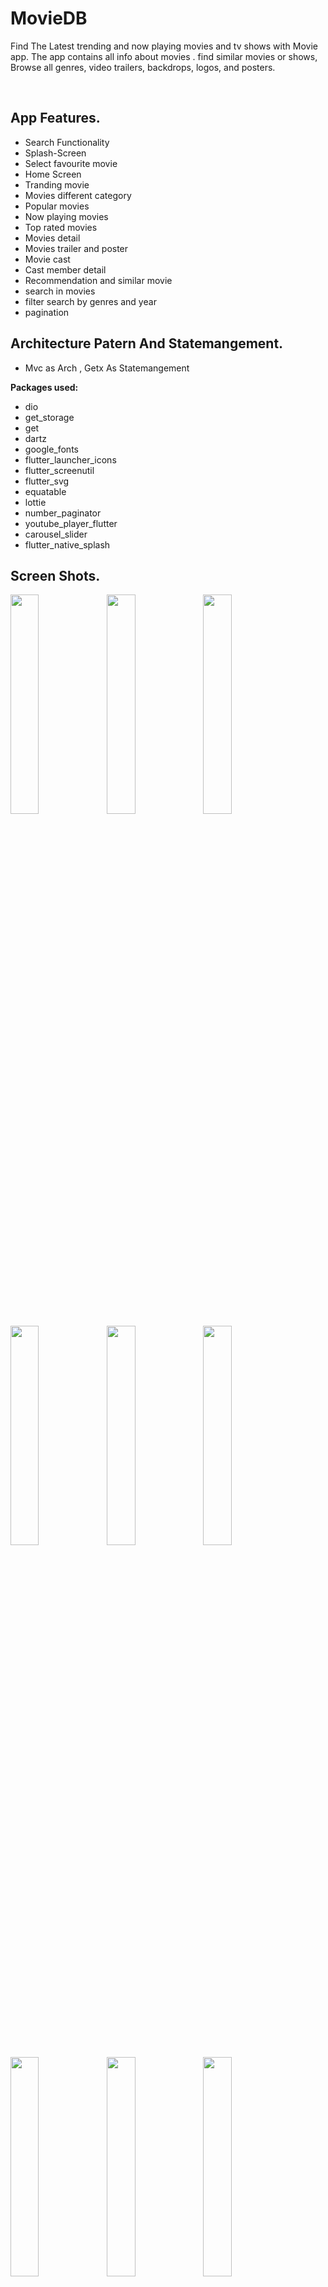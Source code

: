 # MovieDB

Find The Latest trending and now playing movies and tv shows with Movie app. The app contains all info about movies . find similar movies or shows, Browse all genres, video trailers, backdrops, logos, and posters.

<br/>

## App Features.

- Search Functionality
- Splash-Screen
- Select favourite movie
- Home Screen
- Tranding movie
- Movies different category
- Popular movies
- Now playing movies
- Top rated movies
- Movies detail
- Movies trailer and poster
- Movie cast
- Cast member detail
- Recommendation and similar movie
- search in movies
- filter search by genres and year
- pagination

## Architecture Patern And Statemangement.
  - Mvc as Arch , Getx As Statemangement

**Packages used:**

- dio
- get_storage
- get
- dartz
- google_fonts
- flutter_launcher_icons
- flutter_screenutil
- flutter_svg
- equatable
- lottie
- number_paginator
- youtube_player_flutter
- carousel_slider
- flutter_native_splash

## Screen Shots.
<img align="left" width="30%" src="https://user-images.githubusercontent.com/102866604/229362929-d845b67a-9b04-4ddf-b792-4aaa49d961bb.jpg">
<img align="left" width="30%" src="https://user-images.githubusercontent.com/102866604/229363298-7d611b8a-f2c2-4d15-b94e-1c651fa43782.jpg">
<img align="left" width="30%" src="https://user-images.githubusercontent.com/102866604/229363306-1df60afe-e15a-47aa-9d25-e27c3330b411.jpg">
<img align="left" width="30%" src="https://user-images.githubusercontent.com/102866604/229363309-a3151d17-8f4d-4f56-83a6-cade2352e224.jpg">
<img align="left" width="30%" src="https://user-images.githubusercontent.com/102866604/229363316-1130aa62-80aa-4c91-8ae7-da6e15bf7dc5.jpg">
<img align="left" width="30%" src="https://user-images.githubusercontent.com/102866604/229363317-9230c1c6-4039-4c26-8f66-5eafadf0fa9c.jpg">
<img align="left" width="30%" src="https://user-images.githubusercontent.com/102866604/229363321-d99c20b0-79ee-44ff-a251-abd6ef5aeb34.jpg">
<img align="left" width="30%" src="https://user-images.githubusercontent.com/102866604/229363330-6815aed4-6cfe-4190-a3f8-0e71586b66ae.jpg">
<img align="left" width="30%" src="https://user-images.githubusercontent.com/102866604/229363334-a11f7dc6-e984-4c39-a3dd-af779c386d44.jpg">
<img align="left" width="30%" src="https://user-images.githubusercontent.com/102866604/229363338-650fc01d-06bc-4097-b9de-05926ea34da2.jpg">
<img align="left" width="30%" src="https://user-images.githubusercontent.com/102866604/229363340-a01a3102-7be6-4366-a0ca-b243fd0845cd.jpg">
<img align="left" width="30%" src="https://user-images.githubusercontent.com/102866604/229363347-570001e1-436a-4c6a-8413-d06dafc42c00.jpg">
<img width="30%" src="https://user-images.githubusercontent.com/102866604/229363352-e14e0851-0916-4e60-b4fb-5692b77f6a1c.jpg">

## Behance Design.
<img width="90%" src="https://user-images.githubusercontent.com/102866604/229364338-480bc0f2-e56a-40ff-a55d-ab289116f6ca.png">

# Contact me

<a href="https://twitter.com/mhamedhussein52">
<img src="https://img.shields.io/badge/Twitter-1DA1F2?style=for-the-badge&logo=twitter&logoColor=white"/>
</a>
<a href="https://www.linkedin.com/in/mohamed-hussein-aab3561b1/">
<img src="https://img.shields.io/badge/LinkedIn-0077B5?style=for-the-badge&logo=linkedin&logoColor=white"/>
</a>
